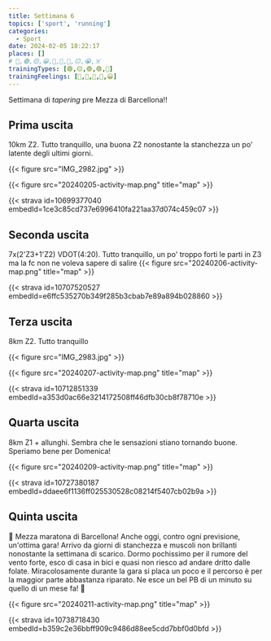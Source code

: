 ```yaml
---
title: Settimana 6
topics: ['sport', 'running']
categories:
  - Sport
date: 2024-02-05 18:22:17
places: []
# 🔴,🟢,🟡,😀,🙁,🫤,🙂,😐,😭,☠️
trainingTypes: [🟢,🟡,🟢,🟢,🏁]
trainingFeelings: [🫤,🙂,🙂,🙂,😀]
---
```


Settimana di _tapering_ pre Mezza di Barcellona!!

<!--more-->

## Prima uscita
10km Z2. Tutto tranquillo, una buona Z2 nonostante la stanchezza un po' latente degli ultimi giorni.

{{< figure src="IMG_2982.jpg" >}}

{{< figure src="20240205-activity-map.png" title="map" >}}

{{< strava id=10699377040 embedId=1ce3c85cd737e6996410fa221aa37d074c459c07 >}}

## Seconda uscita
7x(2'Z3+1'Z2) VDOT(4:20). Tutto tranquillo, un po' troppo forti le parti in Z3 ma la fc non ne voleva sapere di salire
{{< figure src="20240206-activity-map.png" title="map" >}}

{{< strava id=10707520527 embedId=e6ffc535270b349f285b3cbab7e89a894b028860 >}}

## Terza uscita
8km Z2. Tutto tranquillo

{{< figure src="IMG_2983.jpg" >}}

{{< figure src="20240207-activity-map.png" title="map" >}}

{{< strava id=10712851339 embedId=a353d0ac66e3214172508ff46dfb30cb8f78710e >}}

## Quarta uscita

8km Z1 + allunghi. Sembra che le sensazioni stiano tornando buone. Speriamo bene per Domenica!

{{< figure src="20240209-activity-map.png" title="map" >}}

{{< strava id=10727380187 embedId=ddaee6f1136ff025530528c08214f5407cb02b9a >}}

## Quinta uscita
🏁 Mezza maratona di Barcellona!
Anche oggi, contro ogni previsione, un'ottima gara!
Arrivo da giorni di stanchezza e muscoli non brillanti nonostante la settimana di scarico.
Dormo pochissimo per il rumore del vento forte, esco di casa in bici e quasi non riesco ad andare dritto dalle folate. Miracolosamente durante la gara si placa un poco e il percorso è per la maggior parte abbastanza riparato.
Ne esce un bel PB di un minuto su quello di un mese fa! 🥳

{{< figure src="20240211-activity-map.png" title="map" >}}

{{< strava id=10738718430 embedId=b359c2e36bbff909c9486d88ee5cdd7bbf0d0bfd >}}
